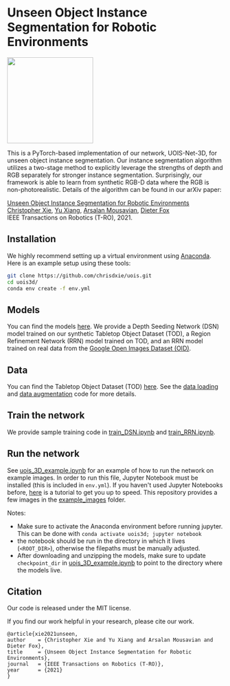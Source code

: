 # Unseen Object Instance Segmentation for Robotic Environments

<img src="gifs/pipeline.gif" height="200" />

This is a PyTorch-based implementation of our network, UOIS-Net-3D, for unseen object instance segmentation. Our instance segmentation algorithm utilizes a two-stage method to explicitly leverage the strengths of depth and RGB separately for stronger instance segmentation. Surprisingly, our framework is able to learn from synthetic RGB-D data where the RGB is non-photorealistic. Details of the algorithm can be found in our arXiv paper:

[Unseen Object Instance Segmentation for Robotic Environments](https://arxiv.org/abs/2007.08073)<br/>
[Christopher Xie](https://chrisdxie.github.io), [Yu Xiang](https://yuxng.github.io), [Arsalan Mousavian](https://cs.gmu.edu/~amousavi/), [Dieter Fox](https://homes.cs.washington.edu/~fox/) <br/>
IEEE Transactions on Robotics (T-RO), 2021.

## Installation

We highly recommend setting up a virtual environment using [Anaconda](https://www.anaconda.com/distribution/). Here is an example setup using these tools:

```bash
git clone https://github.com/chrisdxie/uois.git
cd uois3d/
conda env create -f env.yml
```

## Models
You can find the models [here](https://drive.google.com/uc?export=download&id=1CZgHk5VfhfvUosb8xlgzg7aKhprLpGC3). We provide a Depth Seeding Network (DSN) model trained on our synthetic Tabletop Object Dataset (TOD), a Region Refinement Network (RRN) model trained on TOD, and an RRN model trained on real data from the [Google Open Images Dataset (OID)](https://storage.googleapis.com/openimages/web/download.html).

## Data
You can find the Tabletop Object Dataset (TOD) [here](https://drive.google.com/file/d/1itThz2GVBUAqXs3MaH92YWhoj0G6Mfg1/view?usp=sharing). See the [data loading](src/data_loader.py) and [data augmentation](src/data_augmentation.py) code for more details.

## Train the network
We provide sample training code in [train_DSN.ipynb](train_DSN.ipynb) and [train_RRN.ipynb](train_RRN.ipynb).

## Run the network
See [uois_3D_example.ipynb](uois_3D_example.ipynb) for an example of how to run the network on example images. In order to run this file, Jupyter Notebook must be installed (this is included in `env.yml`). If you haven't used Jupyter Notebooks before, [here](https://www.dataquest.io/blog/jupyter-notebook-tutorial/) is a tutorial to get you up to speed. This repository provides a few images in the [example_images](example_images/) folder. 

Notes:

* Make sure to activate the Anaconda environment before running jupyter. This can be done with ``` conda activate uois3d; jupyter notebook ```
* the notebook should be run in the directory in which it lives (`<ROOT_DIR>`), otherwise the filepaths must be manually adjusted.
* After downloading and unzipping the models, make sure to update `checkpoint_dir` in [uois_3D_example.ipynb](uois_3D_example.ipynb) to point to the directory where the models live.

## Citation
Our code is released under the MIT license.

If you find our work helpful in your research, please cite our work.

```
@article{xie2021unseen,
author    = {Christopher Xie and Yu Xiang and Arsalan Mousavian and Dieter Fox},
title     = {Unseen Object Instance Segmentation for Robotic Environments},
journal   = {IEEE Transactions on Robotics (T-RO)},
year      = {2021}
}
```
